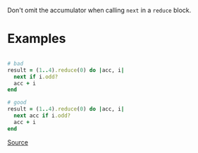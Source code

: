 
Don't omit the accumulator when calling `next` in a `reduce` block.

# Examples

```ruby

# bad
result = (1..4).reduce(0) do |acc, i|
  next if i.odd?
  acc + i
end

# good
result = (1..4).reduce(0) do |acc, i|
  next acc if i.odd?
  acc + i
end
```

[Source](http://www.rubydoc.info/gems/rubocop/RuboCop/Cop/Lint/NextWithoutAccumulator)